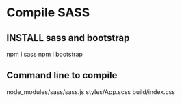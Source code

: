 # Compile SASS 

## INSTALL sass and bootstrap
npm i sass
npm i bootstrap

## Command line to compile
node_modules/sass/sass.js styles/App.scss build/index.css
